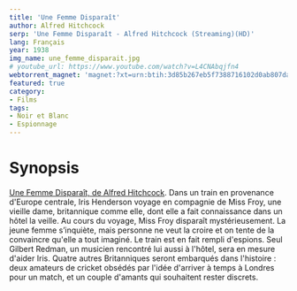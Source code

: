 ```yaml
---
title: 'Une Femme Disparaît'
author: Alfred Hitchcock
serp: 'Une Femme Disparaît - Alfred Hitchcock (Streaming)(HD)'
lang: Français
year: 1938
img_name: une_femme_disparait.jpg
# youtube_url: https://www.youtube.com/watch?v=L4CNAbqjfn4
webtorrent_magnet: 'magnet:?xt=urn:btih:3d85b267eb5f7388716102d0ab807da5ea2e496f&dn=rFFP9LAsWCzu.mp4&tr=udp://explodie.org:6969&tr=udp://tracker.coppersurfer.tk:6969&tr=udp://tracker.empire-js.us:1337&tr=udp://tracker.leechers-paradise.org:6969&tr=udp://tracker.opentrackr.org:1337&tr=wss://tracker.btorrent.xyz&tr=wss://tracker.fastcast.nz&tr=wss://tracker.openwebtorrent.com&as=https://seed01.bitchute.com/8929/rFFP9LAsWCzu.mp4&as=https://seed02.bitchute.com/8929/rFFP9LAsWCzu.mp4&as=https://seed03.bitchute.com/8929/rFFP9LAsWCzu.mp4&xs=https://www.bitchute.com/torrent/8929/rFFP9LAsWCzu.torrent'
featured: true
category:
- Films
tags:
- Noir et Blanc
- Espionnage
---
```



# Synopsis
[Une Femme Disparaît, de Alfred Hitchcock](https://www.amazon.fr/gp/product/B071XZPK14/ref=as_li_tl?ie=UTF8&tag=ctimes-21&camp=1642&creative=6746&linkCode=as2&creativeASIN=B071XZPK14&linkId=51a85626b454a63625399754f3ffb29e). Dans un train en provenance d'Europe centrale, Iris Henderson voyage en compagnie de Miss Froy, une vieille dame, britannique comme elle, dont elle a fait connaissance dans un hôtel la veille. Au cours du voyage, Miss Froy disparaît mystérieusement. La jeune femme s’inquiète, mais personne ne veut la croire et on tente de la convaincre qu'elle a tout imaginé. Le train est en fait rempli d'espions. Seul Gilbert Redman, un musicien rencontré lui aussi à l'hôtel, sera en mesure d'aider Iris. Quatre autres Britanniques seront embarqués dans l'histoire : deux amateurs de cricket obsédés par l'idée d'arriver à temps à Londres pour un match, et un couple d'amants qui souhaitent rester discrets.
